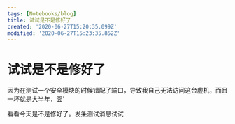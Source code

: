 ```yaml
---
tags: [Notebooks/blog]
title: 试试是不是修好了
created: '2020-06-27T15:20:35.099Z'
modified: '2020-06-27T15:23:35.852Z'
---
```


# 试试是不是修好了

因为在测试一个安全模块的时候错配了端口，导致我自己无法访问这台虚机，而且一坏就是大半年，囧`

看看今天是不是修好了。发条测试消息试试

